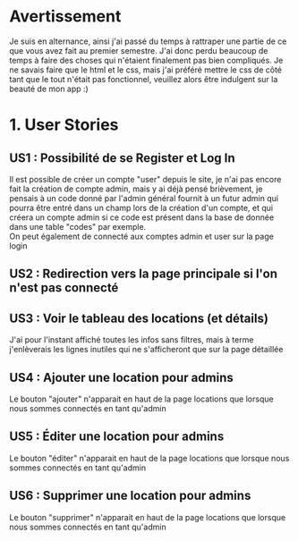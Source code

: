 # Avertissement
Je suis en alternance, ainsi j'ai passé du temps à rattraper
une partie de ce que vous avez fait au premier semestre.
J'ai donc perdu beaucoup de temps à faire des choses qui 
n'étaient finalement pas bien compliqués. Je ne savais faire 
que le html et le css, mais j'ai préféré mettre le css de côté 
tant que le tout n'était pas fonctionnel, veuillez alors être
indulgent sur la beauté de mon app :)

# 1. User Stories
## US1 : Possibilité de se Register et Log In
Il est possible de créer un compte "user" depuis le site, je 
n'ai pas encore fait la création de compte admin, mais y ai 
déjà pensé brièvement, je pensais à un code donné par l'admin 
général fournit à un futur admin qui pourra être entré dans 
un champ lors de la création d'un compte, et qui créera un 
compte admin si ce code est présent dans la base de donnée 
dans une table "codes" par exemple.  
On peut également de connecté aux comptes admin et user sur 
la page login
## US2 : Redirection vers la page principale si l'on n'est pas connecté

## US3 : Voir le tableau des locations (et détails)
J'ai pour l'instant affiché toutes les infos sans filtres, 
mais à terme j'enlèverais les lignes inutiles qui ne 
s'afficheront que sur la page détaillée  

## US4 : Ajouter une location pour admins
Le bouton "ajouter" n'apparait en haut de la page locations 
que lorsque nous sommes connectés en tant qu'admin
## US5 : Éditer une location pour admins
Le bouton "éditer" n'apparait en haut de la page locations
que lorsque nous sommes connectés en tant qu'admin
## US6 : Supprimer une location pour admins
Le bouton "supprimer" n'apparait en haut de la page locations
que lorsque nous sommes connectés en tant qu'admin

